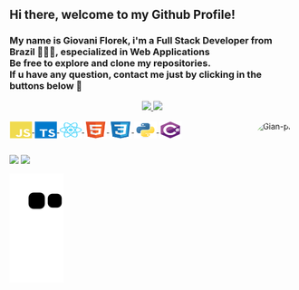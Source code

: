 <h2>Hi there, welcome to my Github Profile!</h2>

  <h3 style="margin-botton:10px">
My name is Giovani Florek, i'm a Full Stack Developer from Brazil 💚💛💙, especialized in Web Applications <br>
Be free to explore and clone my repositories. <br>
If u have any question, contact me just by clicking in the buttons below 💬<br>
</h3>

<div align="center">
  <a href="https://github.com/Giannnnnn">
  <img height="180em" src="https://github-readme-stats.vercel.app/api?username=Giannnnnn&show_icons=true&theme=dracula&include_all_commits=true&count_private=true"/>
  <img height="180em" src="https://github-readme-stats.vercel.app/api/top-langs/?username=Giannnnnn&layout=compact&langs_count=7&theme=dracula"/>
</div>
<div style="display: inline_block"><br>
  <img align="center" alt="Rafa-Js" height="30" width="40" src="https://raw.githubusercontent.com/devicons/devicon/master/icons/javascript/javascript-plain.svg">
  <img align="center" alt="Rafa-Ts" height="30" width="40" src="https://raw.githubusercontent.com/devicons/devicon/master/icons/typescript/typescript-plain.svg">
  <img align="center" alt="Rafa-React" height="30" width="40" src="https://raw.githubusercontent.com/devicons/devicon/master/icons/react/react-original.svg">
  <img align="center" alt="Rafa-HTML" height="30" width="40" src="https://raw.githubusercontent.com/devicons/devicon/master/icons/html5/html5-original.svg">
  <img align="center" alt="Rafa-CSS" height="30" width="40" src="https://raw.githubusercontent.com/devicons/devicon/master/icons/css3/css3-original.svg">
  <img align="center" alt="Rafa-Python" height="30" width="40" src="https://raw.githubusercontent.com/devicons/devicon/master/icons/python/python-original.svg">
  <img align="center" alt="Rafa-Csharp" height="30" width="40" src="https://raw.githubusercontent.com/devicons/devicon/master/icons/csharp/csharp-original.svg">
  
  <img align="right" alt="Gian-pic" height="150" style="border-radius:50px;" src="https://media-exp1.licdn.com/dms/image/C4E03AQF-zgNqzVl5Ww/profile-displayphoto-shrink_200_200/0/1579454927728?e=1658361600&v=beta&t=MpHp3YLCsueX3pmSVqvvBhkIqaCx7Vp8Wsj8exHMLaM">
</div>
  
  ##
 
<div> 
  <a href = "mailto:florekgiovani1998@gmail.com"><img src="https://img.shields.io/badge/-Gmail-%23333?style=for-the-badge&logo=gmail&logoColor=white" target="_blank"></a>
  <a href="https://www.linkedin.com/in/giovani-florek-42a245149" target="_blank"><img src="https://img.shields.io/badge/-LinkedIn-%230077B5?style=for-the-badge&logo=linkedin&logoColor=white" target="_blank"></a> 
 
  ![Snake animation](https://github.com/rafaballerini/rafaballerini/blob/output/github-contribution-grid-snake.svg)
 
</div>
